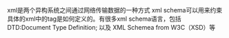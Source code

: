 xml是两个异构系统之间通过网络传输数据的一种方式
xml schema可以用来约束具体的xml中的tag是如何定义的。有很多xml schema语言，包括DTD:Document Type Definition; 以及 XML Schemea from W3C（XSD）等